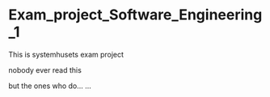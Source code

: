 # Exam_project_Software_Engineering_1

This is systemhusets exam project

nobody ever read this

but the ones who do...
...
